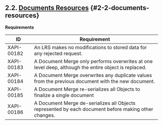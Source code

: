 ## 2.2. [Documents Resources](https://github.com/adlnet/xAPI-Spec/blob/1.0.3/xAPI-Communication.md#doctransfer) {#2-2-documents-resources}

**Requirements**

| ID | Requirement |
| --- | --- |
| XAPI-00182 | An LRS makes no modifications to stored data for any rejected request. |
| XAPI-00183 | A Document Merge only performs overwrites at one level deep, although the entire object is replaced. |
| XAPI-00184 | A Document Merge overwrites any duplicate values from the previous document with the new document. |
| XAPI-00185 | A Document Merge re-serializes all Objects to finalize a single document |
| XAPI-00186 | A Document Merge de-serializes all Objects represented by each document before making other changes. |